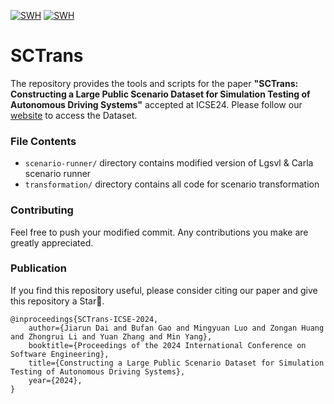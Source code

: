 [![SWH](https://archive.softwareheritage.org/badge/origin/https://github.com/seclab-fudan/SCTrans/)](https://archive.softwareheritage.org/browse/origin/?origin_url=https://github.com/seclab-fudan/SCTrans)
[![SWH](https://archive.softwareheritage.org/badge/swh:1:dir:8d41cfb4593d6d9ed32598c7f4b005d9a2023776/)](https://archive.softwareheritage.org/swh:1:dir:8d41cfb4593d6d9ed32598c7f4b005d9a2023776;origin=https://github.com/seclab-fudan/SCTrans;visit=swh:1:snp:fa8dc0740415fb547c5cb2fa33d79d999b6306ea;anchor=swh:1:rev:1bea2942f11ec72872d736f1de630d6d347b3233)

# SCTrans
The repository provides the tools and scripts for the paper **"SCTrans: Constructing a Large Public Scenario Dataset for Simulation Testing of Autonomous Driving Systems"** accepted at ICSE24. Please follow our [website](https://seclab-fudan.github.io/SCTrans/) to access the Dataset.

### File Contents
- `scenario-runner/` directory contains modified version of Lgsvl & Carla scenario runner
- `transformation/` directory contains all code for scenario transformation

### Contributing
Feel free to push your modified commit. Any contributions you make are greatly appreciated.

### Publication
If you find this repository useful, please consider citing our paper and give this repository a Star🌟.
```
@inproceedings{SCTrans-ICSE-2024,
    author={Jiarun Dai and Bufan Gao and Mingyuan Luo and Zongan Huang and Zhongrui Li and Yuan Zhang and Min Yang},
    booktitle={Proceedings of the 2024 International Conference on Software Engineering},
    title={Constructing a Large Public Scenario Dataset for Simulation Testing of Autonomous Driving Systems},
    year={2024},
}
```



